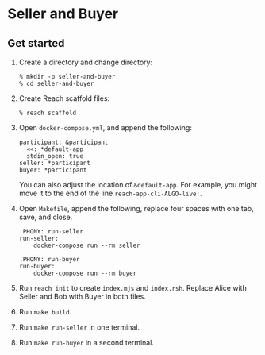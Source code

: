 # Seller and Buyer

## Get started

1. Create a directory and change directory:

    ```
    % mkdir -p seller-and-buyer
    % cd seller-and-buyer
    ```

1. Create Reach scaffold files:

    ```
    % reach scaffold
    ```

1. Open `docker-compose.yml`, and append the following:

    ```
    participant: &participant
      <<: *default-app
      stdin_open: true
    seller: *participant
    buyer: *participant
    ```

    You can also adjust the location of `&default-app`. For example, you might move it to the end of the line `reach-app-cli-ALGO-live:`.

1. Open `Makefile`, append the following, replace four spaces with one tab, save, and close.

    ```
    .PHONY: run-seller
    run-seller:
        docker-compose run --rm seller

    .PHONY: run-buyer
    run-buyer:
        docker-compose run --rm buyer
    ```

1. Run `reach init` to create `index.mjs` and `index.rsh`. Replace Alice with Seller and Bob with Buyer in both files. 

1. Run `make build`.

1. Run `make run-seller` in one terminal.

1. Run `make run-buyer` in a second terminal.

